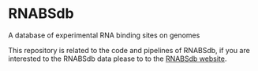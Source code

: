 # RNABSdb
A database of experimental RNA binding sites on genomes

This repository is related to the code and pipelines of RNABSdb, if you are interested to the RNABSdb data please to to the [RNABSdb website](https://molinerislab.github.io/RNABSdb/).

